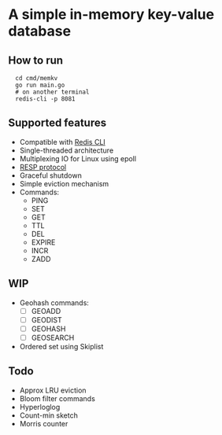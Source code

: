 # A simple in-memory key-value database

## How to run
```
  cd cmd/memkv
  go run main.go
  # on another terminal
  redis-cli -p 8081
```
## Supported features
- Compatible with [Redis CLI](https://redis.io/docs/ui/cli/)
- Single-threaded architecture
- Multiplexing IO for Linux using epoll
- [RESP protocol](https://redis.io/docs/reference/protocol-spec/)
- Graceful shutdown
- Simple eviction mechanism
- Commands:
  - PING
  - SET
  - GET
  - TTL
  - DEL
  - EXPIRE
  - INCR
  - ZADD

## WIP
- Geohash commands: 
  - [ ] GEOADD
  - [ ] GEODIST
  - [ ] GEOHASH
  - [ ] GEOSEARCH
- Ordered set using Skiplist
## Todo
- Approx LRU eviction
- Bloom filter commands
- Hyperloglog
- Count-min sketch
- Morris counter